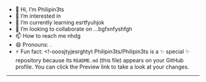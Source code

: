 - 👋 Hi, I’m Philipin3ts
- 👀 I’m interested in 
- 🌱 I’m currently learning esrtfyuhjok
- 💞️ I’m looking to collaborate on ...bgfxnfyshfgh
- 📫 How to reach me nhdg
- 😄 Pronouns: .
- ⚡ Fun fact: 
<!-ooosjtyjesrghtyt
Philipin3ts/Philipin3ts is a ✨ special ✨ repository because its `README.md` (this file) appears on your GitHub profile.
You can click the Preview link to take a look at your changes.
---
